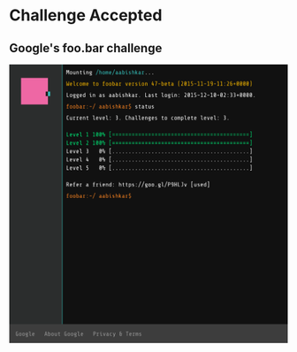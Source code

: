 # Challenge Accepted
## Google's foo.bar challenge

![Status](https://raw.githubusercontent.com/avidit/foo.bar/master/status.png "Status")